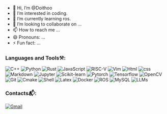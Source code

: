 - 👋 Hi, I’m @Doithoo
- 👀 I’m interested in coding.
- 🌱 I’m currently learning ros.
- 💞️ I’m looking to collaborate on ...
- 📫 How to reach me ...
- 😄 Pronouns: ...
- ⚡ Fun fact: ...

<!---
Doithoo/Doithoo is a ✨ special ✨ repository because its `README.md` (this file) appears on your GitHub profile.
You can click the Preview link to take a look at your changes.
--->
### Languages and Tools⚒️:

![C++](https://img.shields.io/badge/C%2FC%2B%2B-00599C?style=flat&logo=cplusplus&logoColor=white)
![Python](https://img.shields.io/badge/Python-3776AB?style=flat&logo=python&logoColor=yellow)
![Rust](https://img.shields.io/badge/Rust-black?style=flat&logo=rust&logoColor=white)
![JavaScript](https://img.shields.io/badge/JavaScript-F7DF1E?style=flat&logo=javascript&logoColor=white)
![RISC-V](https://img.shields.io/badge/RISC--V-283272?style=flat&logo=riscv&logoColor=yellow)
![Vim](https://img.shields.io/badge/Vim-019733?style=flat&logo=vim&logoColor=white)
![Html](https://img.shields.io/badge/HTML-E34F26?style=flat&logo=html5&logoColor=white)
![css](https://img.shields.io/badge/CSS-1572B6?style=flat&logo=css3&logoColor=white)
![Markdown](https://img.shields.io/badge/Markdown-black?style=flat&logo=markdown&logoColor=white)
![Jupyter](https://img.shields.io/badge/Jupyter-F37626?style=flat&logo=jupyter&logoColor=white)
![Scikit-learn](https://img.shields.io/badge/Scikit--learn-F7931E?style=flat&logo=scikitlearn&logoColor=white)
![Pytorch](https://img.shields.io/badge/Pytorch-EE4C2C?style=flat&logo=pytorch&logoColor=white)
![Tensorflow](https://img.shields.io/badge/Tensorflow-FF6F00?style=flat&logo=tensorflow&logoColor=white)
![OpenCV](https://img.shields.io/badge/OpenCV-5C3EE8?style=flat&logo=opencv&logoColor=white)
![Git](https://img.shields.io/badge/Git-F05032?style=flat&logo=git&logoColor=white)
![Cmake](https://img.shields.io/badge/CMake-064F8C?style=flat&logo=cmake&logoColor=white)
![Shell](https://img.shields.io/badge/Shell-FFD500?style=flat&logo=shell&logoColor=black)
![Latex](https://img.shields.io/badge/LaTeX-008080?style=flat&logo=latex&logoColor=white)
![Docker](https://img.shields.io/badge/Docker-2496ED?style=flat&logo=docker&logoColor=white)
![ROS](https://img.shields.io/badge/ROS-22314E?style=flat&logo=ros&logoColor=white)
![MySQL](https://img.shields.io/badge/MySQL-4479A1?style=flat&logo=mysql&logoColor=black)
![LLMs](https://img.shields.io/badge/LLMs-10B146?style=flat&logo=lmms&logoColor=white)

### Contacts📬:

[![Gmail](https://img.shields.io/badge/Gmail-d14836?style=flat&logo=Gmail&logoColor=white&link=mailto:yashowhoo@gmail.com)](mailto:yashowhoo@gmail.com)
